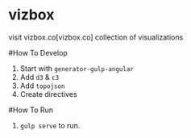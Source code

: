 # vizbox
visit vizbox.co[vizbox.co]
collection of visualizations

#How To Develop
1. Start with `generator-gulp-angular`
2. Add `d3` & `c3`
3. Add `topojson`
4. Create directives

#How To Run
1. `gulp serve` to run.
